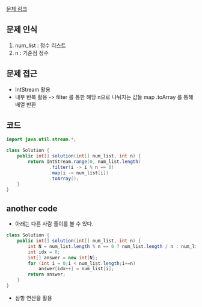 [문제 링크](https://school.programmers.co.kr/learn/courses/30/lessons/181891)

## 문제 인식

1. num_list : 정수 리스트
2. n : 기준점 정수

## 문제 접근

- IntStream 활용
- 내부 반복 활용 -> filter 를 통한 해당 n으로 나눠지는 값들 map .toArray 를 통해 배열 반환

## 코드

```java
import java.util.stream.*;

class Solution {
    public int[] solution(int[] num_list, int n) {
        return IntStream.range(0, num_list.length)
                .filter(i -> i % n == 0)
                .map(i -> num_list[i])
                .toArray();
    }
}
```

## another code

- 아래는 다른 사람 풀이를 볼 수 있다.

```java
class Solution {
    public int[] solution(int[] num_list, int n) {
        int N = num_list.length % n == 0 ? num_list.length / n : num_list.length / n + 1;
        int idx = 0;
        int[] answer = new int[N];
        for (int i = 0;i < num_list.length;i+=n)
            answer[idx++] = num_list[i];
        return answer;
    }
}

```

- 삼항 연산을 활용